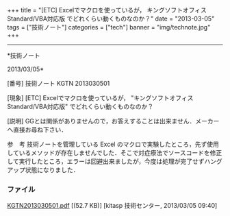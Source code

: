﻿+++
title = "[ETC] Excelでマクロを使っているが， キングソフトオフィス Standard/VBA対応版 でどれくらい動くものなのか？"
date = "2013-03-05"
tags = ["技術ノート"]
categories = ["tech"]
banner = "img/technote.jpg"
+++

-----------------------------------------------------------------------------------------------------------------------------

*技術ノート

2013/03/05*


[番号]
技術ノート KGTN 2013030501

[現象]
[ETC] Excelでマクロを使っているが， "キングソフトオフィス
Standard/VBA対応版" でどれくらい動くものなのか？

[説明]
GGとは関係がありませんので，お答えすることは出来ません．メーカーへ直接お尋ね下さい．

参　考
技術ノートを管理している Excel
のマクロで実験したところ，先ず使用しているメソッドが存在しませんでした．そこで対症療法でソースコードを修正して実行したところ，エラーは回避出来ましたが，今度は処理が完了せずハングアップ状態になりました．


### ファイル





[KGTN2013030501.pdf](http://techreport.kitasp.net/attachments/download/1251/KGTN2013030501.pdf)
 [(52.7 KB)] [kitasp 技術センター, 2013/03/05
09:40]

